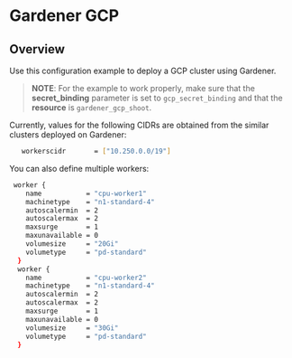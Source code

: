 # Gardener GCP

## Overview
Use this configuration example to deploy a GCP cluster using Gardener.
 >**NOTE**: For the example to work properly, make sure that the **secret_binding** parameter is set to `gcp_secret_binding` and that the **resource** is `gardener_gcp_shoot`.

Currently, values for the following CIDRs are obtained from the similar clusters deployed on Gardener:
```bash
   workerscidr       = ["10.250.0.0/19"]
```

You can also define multiple workers:
```bash
 worker {
    name           = "cpu-worker1"
    machinetype    = "n1-standard-4"
    autoscalermin  = 2
    autoscalermax  = 2
    maxsurge       = 1
    maxunavailable = 0
    volumesize     = "20Gi"
    volumetype     = "pd-standard"
  }
  worker {
    name           = "cpu-worker2"
    machinetype    = "n1-standard-4"
    autoscalermin  = 2
    autoscalermax  = 2
    maxsurge       = 1
    maxunavailable = 0
    volumesize     = "30Gi"
    volumetype     = "pd-standard"
  }
```


